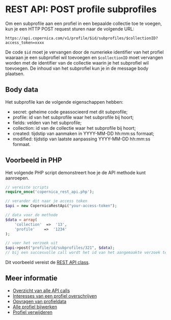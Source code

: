 # REST API: POST profile subprofiles

Om een subprofile aan een profiel in een bepaalde collectie toe te voegen,
kun je een HTTP POST request sturen naar de volgende URL:

`https://api.copernica.com/v1/profile/$id/subprofiles/$collectionID?access_token=xxxx`

De code `$id` moet je vervangen door de numerieke identifier van het profiel 
waaraan je een subprofiel wil toevoegen en `$collectionID` moet vervangen worden
met de identifier van de collectie waarin je het subprofiel wil toevoegen.
De inhoud van het subprofiel kun je in de message body plaatsen.


## Body data

Het subprofile kan de volgende eigenschappen hebben:

- secret:           geheime code geassocieerd met dit subprofile;
- profile:          id van het subprofile waar het subprofile bij hoort;
- fields:           velden van het subprofile;
- collection:       id van de collectie waar het subprofile bij hoort;
- created:          tijdstip van aanmaken in YYYY-MM-DD hh:mm:ss formaat;
- modified:         tijdstip van laatste aanpassing YYYY-MM-DD hh:mm:ss formaat.


## Voorbeeld in PHP

Het volgende PHP script demonstreert hoe je de API methode kunt aanroepen.

```php
// vereiste scripts
require_once('copernica_rest_api.php');

// verander dit naar je access token
$api = new CopernicaRestApi("your-access-token");

// data voor de methode
$data = array(
    'collection'  =>  '13',
    'profile'    =>  '1234'
);

// voer het verzoek uit
$api->post("profile/id/subprofiles/321", $data);
// bij een succesvolle call wordt het id van het aangemaakte verzoek teruggegeven
```

Dit voorbeeld vereist de [REST API class](rest-php).


## Meer informatie

* [Overzicht van alle API calls](rest-api)
* [Interesses van een profiel overschrijven](rest-put-subprofile-interests)
* [Opvragen van profieldata](rest-get-subprofile)
* [Alle profiel bijwerken](rest-put-subprofile)
* [Profiel verwijderen](rest-delete-subprofile)
